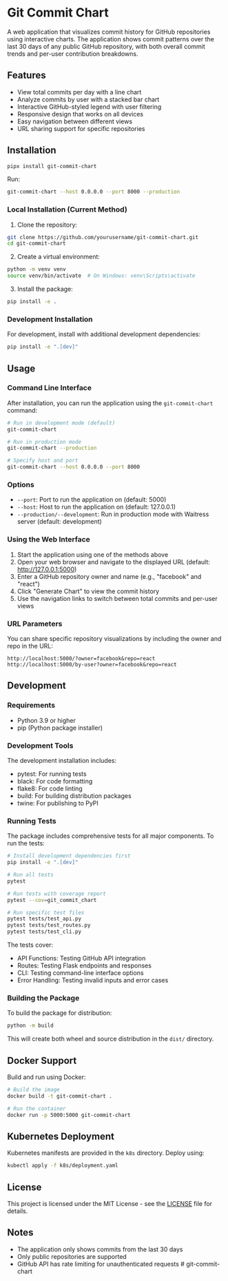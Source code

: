 # Git Commit Chart

A web application that visualizes commit history for GitHub repositories using interactive charts. The application shows commit patterns over the last 30 days of any public GitHub repository, with both overall commit trends and per-user contribution breakdowns.

## Features

- View total commits per day with a line chart
- Analyze commits by user with a stacked bar chart
- Interactive GitHub-styled legend with user filtering
- Responsive design that works on all devices
- Easy navigation between different views
- URL sharing support for specific repositories

## Installation

```sh
pipx install git-commit-chart
```

Run:
```sh
git-commit-chart --host 0.0.0.0 --port 8000 --production
```

### Local Installation (Current Method)

1. Clone the repository:
```bash
git clone https://github.com/yourusername/git-commit-chart.git
cd git-commit-chart
```

2. Create a virtual environment:
```bash
python -m venv venv
source venv/bin/activate  # On Windows: venv\Scripts\activate
```

3. Install the package:
```bash
pip install -e .
```

### Development Installation

For development, install with additional development dependencies:
```bash
pip install -e ".[dev]"
```

## Usage

### Command Line Interface

After installation, you can run the application using the `git-commit-chart` command:

```bash
# Run in development mode (default)
git-commit-chart

# Run in production mode
git-commit-chart --production

# Specify host and port
git-commit-chart --host 0.0.0.0 --port 8000
```

### Options

- `--port`: Port to run the application on (default: 5000)
- `--host`: Host to run the application on (default: 127.0.0.1)
- `--production/--development`: Run in production mode with Waitress server (default: development)

### Using the Web Interface

1. Start the application using one of the methods above
2. Open your web browser and navigate to the displayed URL (default: http://127.0.0.1:5000)
3. Enter a GitHub repository owner and name (e.g., "facebook" and "react")
4. Click "Generate Chart" to view the commit history
5. Use the navigation links to switch between total commits and per-user views

### URL Parameters

You can share specific repository visualizations by including the owner and repo in the URL:

```
http://localhost:5000/?owner=facebook&repo=react
http://localhost:5000/by-user?owner=facebook&repo=react
```

## Development

### Requirements

- Python 3.9 or higher
- pip (Python package installer)

### Development Tools

The development installation includes:
- pytest: For running tests
- black: For code formatting
- flake8: For code linting
- build: For building distribution packages
- twine: For publishing to PyPI

### Running Tests

The package includes comprehensive tests for all major components. To run the tests:

```bash
# Install development dependencies first
pip install -e ".[dev]"

# Run all tests
pytest

# Run tests with coverage report
pytest --cov=git_commit_chart

# Run specific test files
pytest tests/test_api.py
pytest tests/test_routes.py
pytest tests/test_cli.py
```

The tests cover:
- API Functions: Testing GitHub API integration
- Routes: Testing Flask endpoints and responses
- CLI: Testing command-line interface options
- Error Handling: Testing invalid inputs and error cases

### Building the Package

To build the package for distribution:
```bash
python -m build
```

This will create both wheel and source distribution in the `dist/` directory.

## Docker Support

Build and run using Docker:

```bash
# Build the image
docker build -t git-commit-chart .

# Run the container
docker run -p 5000:5000 git-commit-chart
```

## Kubernetes Deployment

Kubernetes manifests are provided in the `k8s` directory. Deploy using:

```bash
kubectl apply -f k8s/deployment.yaml
```

## License

This project is licensed under the MIT License - see the [LICENSE](LICENSE) file for details.

## Notes

- The application only shows commits from the last 30 days
- Only public repositories are supported
- GitHub API has rate limiting for unauthenticated requests # git-commit-chart
